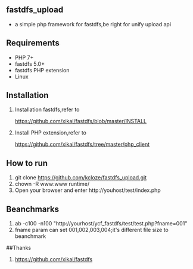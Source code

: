 ## fastdfs_upload


* a simple php framework  for fastdfs,be right for unify upload api 


## Requirements

* PHP 7+
* fastdfs 5.0+
* fastdfs PHP extension
* Linux

## Installation 
1. Installation fastdfs,refer to 

   https://github.com/xikai/fastdfs/blob/master/INSTALL
    
2. Install PHP extension,refer to

    https://github.com/xikai/fastdfs/tree/master/php_client

## How to run

1. git clone https://github.com/kcloze/fastdfs_upload.git
2. chown -R www:www runtime/
3. Open your browser and enter http://youhost/test/index.php

## Beanchmarks
1. ab -c100 -n100 "http://yourhost/ycf_fastdfs/test/test.php?fname=001"
2. fname param can set 001,002,003,004;it's different file size to beanchmark

##Thanks
1. https://github.com/xikai/fastdfs

